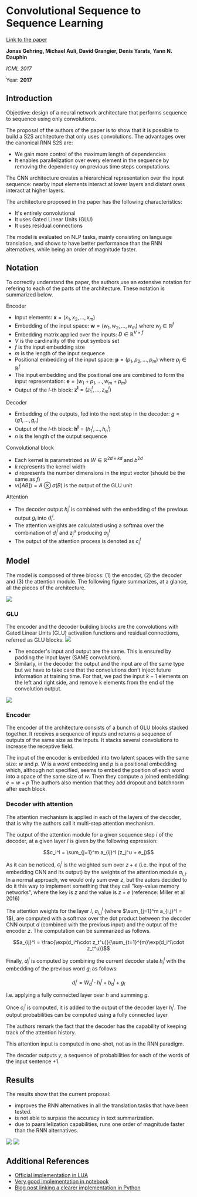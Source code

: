 # Convolutional Sequence to Sequence Learning

[Link to the paper](https://arxiv.org/abs/1705.03122)

**Jonas Gehring, Michael Auli, David Grangier, Denis Yarats, Yann N. Dauphin**

*ICML 2017*

Year: **2017**

## Introduction
Objective: design of a neural network architecture that performs sequence to sequence using only convolutions.

The proposal of the authors of the paper is to show that it is possible to build a S2S architecture that only uses convolutions. The advantages over the canonical RNN S2S are:
- We gain more control of the maximum length of dependencies
- It enables parallelization over every element in the sequence by removing the dependency on previous time steps computations.

The CNN architecture creates a hierarchical representation over the input sequence: nearby input elements interact at lower layers and distant ones interact at higher layers.

The architecture proposed in the paper has the following characteristics:
- It's entirely convolutional
- It uses Gated Linear Units (GLU)
- It uses residual connections

The model is evaluated on NLP tasks, mainly consisting on language translation, and shows to have better performance than the RNN alternatives, while being an order of magnitude faster.

## Notation
To correctly understand the paper, the authors use an extensive notation for refering to each of the parts of the architecture. These notation is summarized below.

Encoder
- Input elements: $\mathbf{x} = {(x_1, x_2, ..., x_m)}$
- Embedding of the input space: $\mathbf{w} = {(w_1, w_2, ..., w_m)}$ where $w_j \in \mathbb{R}^f$
- Embedding matrix applied over the inputs: $D \in \mathbb{R}^{V \times f}$
- $V$ is the cardinality of the input symbols set
- $f$ is the input embedding size
- $m$ is the length of the input sequence
- Positional embedding of the input space: $\mathbf{p} = {(p_1, p_2, ..., p_m)}$ where $p_j \in \mathbb{R}^f$
- The input embedding and the positional one are combined to form the input representation: $\mathbf{e} = (w_1+p_1, ..., w_m+p_m)$
- Output of the $l$-th block: $\mathbf{z^l} = (z^l_1,...,z^l_m)$

Decoder
- Embedding of the outputs, fed into the next step in the decoder: $g = (g1, ..., g_n)$
- Output of the $l$-th block: $\mathbf{h^l} = (h^l_1,...,h^l_n)$
- $n$ is the length of the output sequence

Convolutional block
- Each kernel is parametrized as $W \in \mathbb{R}^{2d \times kd}$ and $b^{2d}$
- $k$ represents the kernel width
- $d$ represents the number dimensions in the input vector (should be the same as $f$)
- $v([A B]) = A \otimes \sigma(B)$ is the output of the  GLU unit

Attention
- The decoder output $h_i^l$ is combined with the embedding of the previous output $g_i$ into $d_i^l$.
- The attention weights are calculated using a softmax over the combination of $d_i^l$ and $z_j^u$ producing $a_{ij}^l$
- The output of the attention process is denoted as $c_i^l$



## Model
The model is composed of three blocks: (1) the encoder, (2) the decoder and (3) the attention module. The following figure summarizes, at a glance, all the pieces of the architecture.

![](gehring2017/architecture.png)


### GLU
The encoder and the decoder building blocks are the convolutions with Gated Linear Units (GLU) activation functions and residual connections, referred as GLU blocks. 
![](gehring2017/glu.png)

- The encoder's input and output are the same. This is ensured by padding the input layer (SAME convolution).
- Similarly, in the decoder the output and the input are of the same type but we have to take care that the convolutions don't inject future information at training time. For that, we pad the input $k-1$ elements on the left and right side, and remove k elements from the end of the convolution output. 
  
![](gehring2017/convolutions.png)



### Encoder
The encoder of the architecture consists of a bunch of GLU blocks stacked together. It receives a sequence of inputs and returns a sequence of outputs of the same size as the inputs. It stacks several convolutions to increase the receptive field.

The input of the encoder is embedded into two latent spaces with the same size: $w$ and $p$. W is a $word$ embedding and $p$ is a positional embedding which, although not specified, seems to embed the position of each word into a space of the same size of $w$. Then they compute a joined embedding: $e = w + p$ The authors also mention that they add dropout and batchnorm after each block.

### Decoder with attention
The attention mechanism is applied in each of the layers of the decoder, that is why the authors call it multi-step attention mechanism. 

The output of the attention module for a given sequence step $i$ of the decoder, at a given layer $l$ is given by the following expression:

$$c_i^l = \sum_{j=1}^m a_{ij}^l (z_j^u + e_j)$$

As it can be noticed, $c_i^l$ is the weighted sum over $z + e$ (i.e. the input of the embedding CNN and its output) by the weights of the attention module $a_{i, j}$. In a normal approach, we would only sum over $z$, but the autors decided to do it this way to implement something that they call "key-value memory networks", where the key is $z$ and the value is $z+e$ (reference: Miller et al 2016)

The attention weights for the layer $l$, $a_{i, j}^l$ (where $\sum_{j=1}^m a_{i,j}^l = 1$), are computed with a softmax over the dot product between the decoder CNN output $d$ (combined with the previous input) and the output of the encoder $z$. The computation can be summarized as follows.

$$a_{ij}^l = \frac{\exp(d_i^l\cdot z_t^u)}{\sum_{t=1}^{m}\exp(d_i^l\cdot z_t^u)}$$

Finally, $d_i^l$ is computed by combining the current decoder state $h_i^l$ with the embedding of the previous word $g_i$ as follows:

$$d_l^i = W_d^l \cdot h_i^l + b_d^l + g_i$$

I.e. applying a fully connected layer over $h$ and summing $g$. 

Once $c_i^l$ is computed, it is added to the output of the decoder layer $h_i^l$. The output probabilities can be computed using a fully connected layer

The authors remark the fact that the decoder has the capability of keeping track of the attention history.

This attention input is computed in one-shot, not as in the RNN paradigm.

The decoder outputs $y$, a sequence of probabilities for each of the words of the input sentence +1.

## Results
The results show that the current proposal:
- improves the RNN alternatives in all the translation tasks that have been tested. 
- is not able to surpass the accuracy in text summarization. 
-  due to paarallelization capabilities, runs one order of magnitude faster than the RNN alternatives.

![](gehring2017/accuracies.png)
![](gehring2017/speed.png)

## Additional References
- [Official implementation in LUA](https://github.com/facebookresearch/fairseq)
- [Very good implementation in notebook](https://github.com/bentrevett/pytorch-seq2seq/blob/master/5%20-%20Convolutional%20Sequence%20to%20Sequence%20Learning.ipynb)
- [Blog post linking a clearer implementation in Python](http://vandergoten.ai/2018-10-13-convolutional-sequence-to-sequence-learning/)